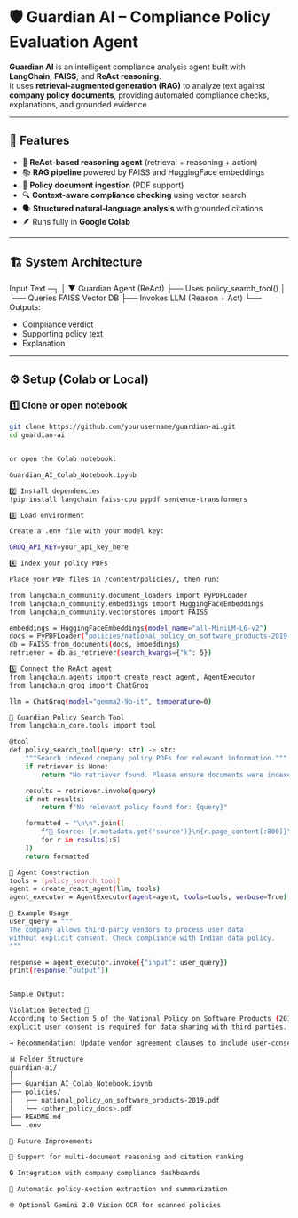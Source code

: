 # 🛡️ Guardian AI – Compliance Policy Evaluation Agent

**Guardian AI** is an intelligent compliance analysis agent built with **LangChain**, **FAISS**, and **ReAct reasoning**.  
It uses **retrieval-augmented generation (RAG)** to analyze text against **company policy documents**, providing automated compliance checks, explanations, and grounded evidence.

---

## 🚀 Features

- 🧠 **ReAct-based reasoning agent** (retrieval + reasoning + action)
- 📚 **RAG pipeline** powered by FAISS and HuggingFace embeddings
- 🧾 **Policy document ingestion** (PDF support)
- 🔍 **Context-aware compliance checking** using vector search
- 🗣️ **Structured natural-language analysis** with grounded citations
- 🪶 Runs fully in **Google Colab**

---

## 🏗️ System Architecture

Input Text ─┐
│
▼
Guardian Agent (ReAct)
├── Uses policy_search_tool()
│ └── Queries FAISS Vector DB
├── Invokes LLM (Reason + Act)
└── Outputs:
- Compliance verdict
- Supporting policy text
- Explanation


---

## ⚙️ Setup (Colab or Local)

### 1️⃣ Clone or open notebook
```bash
git clone https://github.com/yourusername/guardian-ai.git
cd guardian-ai


or open the Colab notebook:

Guardian_AI_Colab_Notebook.ipynb

2️⃣ Install dependencies
!pip install langchain faiss-cpu pypdf sentence-transformers

3️⃣ Load environment

Create a .env file with your model key:

GROQ_API_KEY=your_api_key_here

4️⃣ Index your policy PDFs

Place your PDF files in /content/policies/, then run:

from langchain_community.document_loaders import PyPDFLoader
from langchain_community.embeddings import HuggingFaceEmbeddings
from langchain_community.vectorstores import FAISS

embeddings = HuggingFaceEmbeddings(model_name="all-MiniLM-L6-v2")
docs = PyPDFLoader("policies/national_policy_on_software_products-2019.pdf").load()
db = FAISS.from_documents(docs, embeddings)
retriever = db.as_retriever(search_kwargs={"k": 5})

5️⃣ Connect the ReAct agent
from langchain.agents import create_react_agent, AgentExecutor
from langchain_groq import ChatGroq

llm = ChatGroq(model="gemma2-9b-it", temperature=0)

🔧 Guardian Policy Search Tool
from langchain_core.tools import tool

@tool
def policy_search_tool(query: str) -> str:
    """Search indexed company policy PDFs for relevant information."""
    if retriever is None:
        return "No retriever found. Please ensure documents were indexed."

    results = retriever.invoke(query)
    if not results:
        return f"No relevant policy found for: {query}"

    formatted = "\n\n".join([
        f"📄 Source: {r.metadata.get('source')}\n{r.page_content[:800]}"
        for r in results[:5]
    ])
    return formatted

🧩 Agent Construction
tools = [policy_search_tool]
agent = create_react_agent(llm, tools)
agent_executor = AgentExecutor(agent=agent, tools=tools, verbose=True)

🧪 Example Usage
user_query = """
The company allows third-party vendors to process user data
without explicit consent. Check compliance with Indian data policy.
"""

response = agent_executor.invoke({"input": user_query})
print(response["output"])


Sample Output:

Violation Detected 🚨
According to Section 5 of the National Policy on Software Products (2019),
explicit user consent is required for data sharing with third parties.

→ Recommendation: Update vendor agreement clauses to include user-consent flow.

📊 Folder Structure
guardian-ai/
│
├── Guardian_AI_Colab_Notebook.ipynb
├── policies/
│   ├── national_policy_on_software_products-2019.pdf
│   └── <other_policy_docs>.pdf
├── README.md
└── .env

🧠 Future Improvements

🧩 Support for multi-document reasoning and citation ranking

🔒 Integration with company compliance dashboards

📜 Automatic policy-section extraction and summarization

🌐 Optional Gemini 2.0 Vision OCR for scanned policies
